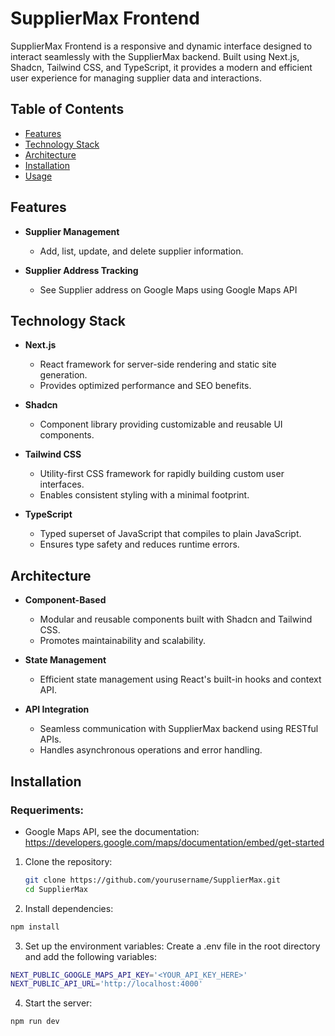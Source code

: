 # SupplierMax Frontend

SupplierMax Frontend is a responsive and dynamic interface designed to interact seamlessly with the SupplierMax backend. Built using Next.js, Shadcn, Tailwind CSS, and TypeScript, it provides a modern and efficient user experience for managing supplier data and interactions.


## Table of Contents

- [Features](#features)
- [Technology Stack](#technology-stack)
- [Architecture](#architecture)
- [Installation](#installation)
- [Usage](#usage)

## Features

- **Supplier Management**
  - Add, list, update, and delete supplier information.
  
- **Supplier Address Tracking**
  - See Supplier address on Google Maps using Google Maps API
  

## Technology Stack

- **Next.js**
  - React framework for server-side rendering and static site generation.
  - Provides optimized performance and SEO benefits.
  
- **Shadcn**
  - Component library providing customizable and reusable UI components.
  
- **Tailwind CSS**
  - Utility-first CSS framework for rapidly building custom user interfaces.
  - Enables consistent styling with a minimal footprint.
  
- **TypeScript**
  - Typed superset of JavaScript that compiles to plain JavaScript.
  - Ensures type safety and reduces runtime errors.

## Architecture

- **Component-Based**
  - Modular and reusable components built with Shadcn and Tailwind CSS.
  - Promotes maintainability and scalability.
  
- **State Management**
  - Efficient state management using React's built-in hooks and context API.
  
- **API Integration**
  - Seamless communication with SupplierMax backend using RESTful APIs.
  - Handles asynchronous operations and error handling.
  
## Installation

### Requeriments:
- Google Maps API, see the documentation: https://developers.google.com/maps/documentation/embed/get-started

1. Clone the repository:
   ```bash
   git clone https://github.com/yourusername/SupplierMax.git
   cd SupplierMax
    ```
2. Install dependencies:
```bash 
npm install
```

3. Set up the environment variables:
Create a .env file in the root directory and add the following variables:
   
```bash
NEXT_PUBLIC_GOOGLE_MAPS_API_KEY='<YOUR_API_KEY_HERE>'
NEXT_PUBLIC_API_URL='http://localhost:4000'
 ```
 
4. Start the server:

```bash
npm run dev
```
